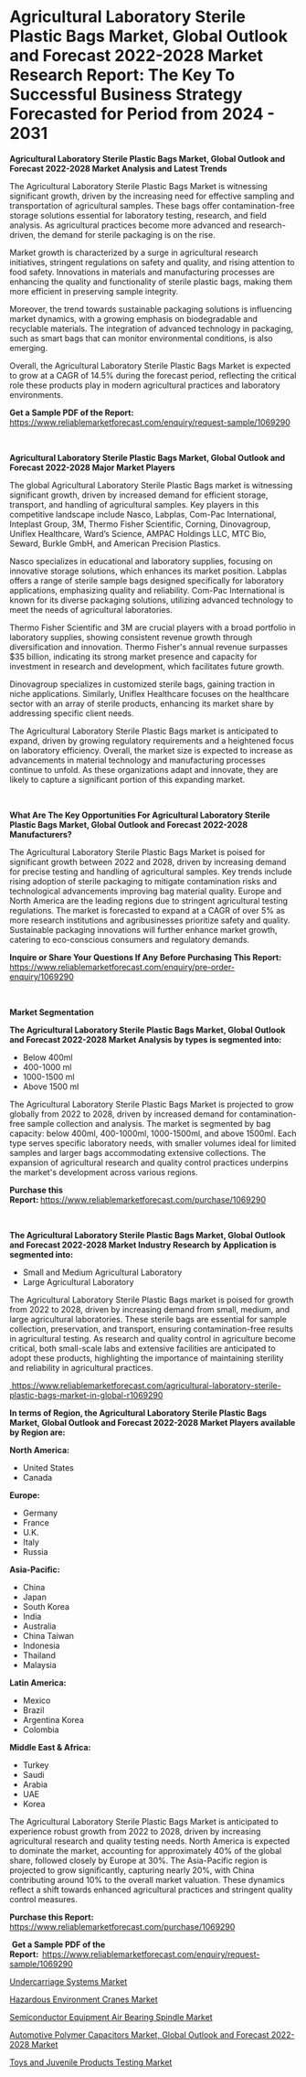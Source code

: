 <p><h1>Agricultural Laboratory Sterile Plastic Bags Market, Global Outlook and Forecast 2022-2028 Market Research Report: The Key To Successful Business Strategy Forecasted for Period from 2024 - 2031</h1></p><p><strong>Agricultural Laboratory Sterile Plastic Bags Market, Global Outlook and Forecast 2022-2028 Market Analysis and Latest Trends</strong></p>
<p><p>The Agricultural Laboratory Sterile Plastic Bags Market is witnessing significant growth, driven by the increasing need for effective sampling and transportation of agricultural samples. These bags offer contamination-free storage solutions essential for laboratory testing, research, and field analysis. As agricultural practices become more advanced and research-driven, the demand for sterile packaging is on the rise.</p><p>Market growth is characterized by a surge in agricultural research initiatives, stringent regulations on safety and quality, and rising attention to food safety. Innovations in materials and manufacturing processes are enhancing the quality and functionality of sterile plastic bags, making them more efficient in preserving sample integrity.</p><p>Moreover, the trend towards sustainable packaging solutions is influencing market dynamics, with a growing emphasis on biodegradable and recyclable materials. The integration of advanced technology in packaging, such as smart bags that can monitor environmental conditions, is also emerging.</p><p>Overall, the Agricultural Laboratory Sterile Plastic Bags Market is expected to grow at a CAGR of 14.5% during the forecast period, reflecting the critical role these products play in modern agricultural practices and laboratory environments.</p></p>
<p><strong>Get a Sample PDF of the Report:&nbsp;</strong> <a href="https://www.reliablemarketforecast.com/enquiry/request-sample/1069290?utm_campaign=1082&utm_medium=2&utm_source=Github&utm_content=ia&utm_term=04122024&utm_id=agricultural-laboratory-sterile-plastic-bags-market-global-outlook-and-forecast-2022-2028">https://www.reliablemarketforecast.com/enquiry/request-sample/1069290</a></p>
<p>&nbsp;</p>
<p><strong>Agricultural Laboratory Sterile Plastic Bags Market, Global Outlook and Forecast 2022-2028 Major Market Players</strong></p>
<p><p>The global Agricultural Laboratory Sterile Plastic Bags market is witnessing significant growth, driven by increased demand for efficient storage, transport, and handling of agricultural samples. Key players in this competitive landscape include Nasco, Labplas, Com-Pac International, Inteplast Group, 3M, Thermo Fisher Scientific, Corning, Dinovagroup, Uniflex Healthcare, Ward’s Science, AMPAC Holdings LLC, MTC Bio, Seward, Burkle GmbH, and American Precision Plastics.</p><p>Nasco specializes in educational and laboratory supplies, focusing on innovative storage solutions, which enhances its market position. Labplas offers a range of sterile sample bags designed specifically for laboratory applications, emphasizing quality and reliability. Com-Pac International is known for its diverse packaging solutions, utilizing advanced technology to meet the needs of agricultural laboratories.</p><p>Thermo Fisher Scientific and 3M are crucial players with a broad portfolio in laboratory supplies, showing consistent revenue growth through diversification and innovation. Thermo Fisher's annual revenue surpasses $35 billion, indicating its strong market presence and capacity for investment in research and development, which facilitates future growth.</p><p>Dinovagroup specializes in customized sterile bags, gaining traction in niche applications. Similarly, Uniflex Healthcare focuses on the healthcare sector with an array of sterile products, enhancing its market share by addressing specific client needs.</p><p>The Agricultural Laboratory Sterile Plastic Bags market is anticipated to expand, driven by growing regulatory requirements and a heightened focus on laboratory efficiency. Overall, the market size is expected to increase as advancements in material technology and manufacturing processes continue to unfold. As these organizations adapt and innovate, they are likely to capture a significant portion of this expanding market.</p></p>
<p>&nbsp;</p>
<p><strong>What Are The Key Opportunities For Agricultural Laboratory Sterile Plastic Bags Market, Global Outlook and Forecast 2022-2028 Manufacturers?</strong></p>
<p><p>The Agricultural Laboratory Sterile Plastic Bags Market is poised for significant growth between 2022 and 2028, driven by increasing demand for precise testing and handling of agricultural samples. Key trends include rising adoption of sterile packaging to mitigate contamination risks and technological advancements improving bag material quality. Europe and North America are the leading regions due to stringent agricultural testing regulations. The market is forecasted to expand at a CAGR of over 5% as more research institutions and agribusinesses prioritize safety and quality. Sustainable packaging innovations will further enhance market growth, catering to eco-conscious consumers and regulatory demands.</p></p>
<p><strong>Inquire or Share Your Questions If Any Before Purchasing This Report:</strong> <a href="https://www.reliablemarketforecast.com/enquiry/pre-order-enquiry/1069290?utm_campaign=1082&utm_medium=2&utm_source=Github&utm_content=ia&utm_term=04122024&utm_id=agricultural-laboratory-sterile-plastic-bags-market-global-outlook-and-forecast-2022-2028">https://www.reliablemarketforecast.com/enquiry/pre-order-enquiry/1069290</a></p>
<p>&nbsp;</p>
<p><strong>Market Segmentation</strong></p>
<p><strong>The Agricultural Laboratory Sterile Plastic Bags Market, Global Outlook and Forecast 2022-2028 Market Analysis by types is segmented into:</strong></p>
<p><ul><li>Below 400ml</li><li>400-1000 ml</li><li>1000-1500 ml</li><li>Above 1500 ml</li></ul></p>
<p><p>The Agricultural Laboratory Sterile Plastic Bags Market is projected to grow globally from 2022 to 2028, driven by increased demand for contamination-free sample collection and analysis. The market is segmented by bag capacity: below 400ml, 400-1000ml, 1000-1500ml, and above 1500ml. Each type serves specific laboratory needs, with smaller volumes ideal for limited samples and larger bags accommodating extensive collections. The expansion of agricultural research and quality control practices underpins the market's development across various regions.</p></p>
<p><strong>Purchase this Report:&nbsp;</strong><a href="https://www.reliablemarketforecast.com/purchase/1069290?utm_campaign=1082&utm_medium=2&utm_source=Github&utm_content=ia&utm_term=04122024&utm_id=agricultural-laboratory-sterile-plastic-bags-market-global-outlook-and-forecast-2022-2028">https://www.reliablemarketforecast.com/purchase/1069290</a></p>
<p>&nbsp;</p>
<p><strong>The Agricultural Laboratory Sterile Plastic Bags Market, Global Outlook and Forecast 2022-2028 Market Industry Research by Application is segmented into:</strong></p>
<p><ul><li>Small and Medium Agricultural Laboratory</li><li>Large Agricultural Laboratory</li></ul></p>
<p><p>The Agricultural Laboratory Sterile Plastic Bags market is poised for growth from 2022 to 2028, driven by increasing demand from small, medium, and large agricultural laboratories. These sterile bags are essential for sample collection, preservation, and transport, ensuring contamination-free results in agricultural testing. As research and quality control in agriculture become critical, both small-scale labs and extensive facilities are anticipated to adopt these products, highlighting the importance of maintaining sterility and reliability in agricultural practices.</p></p>
<p><a href="https://www.reliablemarketforecast.com/agricultural-laboratory-sterile-plastic-bags-market-in-global-r1069290?utm_campaign=1082&utm_medium=2&utm_source=Github&utm_content=ia&utm_term=04122024&utm_id=agricultural-laboratory-sterile-plastic-bags-market-global-outlook-and-forecast-2022-2028">&nbsp;https://www.reliablemarketforecast.com/agricultural-laboratory-sterile-plastic-bags-market-in-global-r1069290</a></p>
<p><strong>In terms of Region, the Agricultural Laboratory Sterile Plastic Bags Market, Global Outlook and Forecast 2022-2028 Market Players available by Region are:</strong></p>
<p>
    <p> <strong> North America: </strong>
        <ul>
            <li>United States</li>
            <li>Canada</li>
        </ul>
        </p> 
    <p> <strong> Europe: </strong>
        <ul>
            <li>Germany</li>
            <li>France</li>
            <li>U.K.</li>
            <li>Italy</li>
            <li>Russia</li>
        </ul>
        </p> 
    <p> <strong> Asia-Pacific: </strong>
        <ul>
            <li>China</li>
            <li>Japan</li>
            <li>South Korea</li>
            <li>India</li>
            <li>Australia</li>
            <li>China Taiwan</li>
            <li>Indonesia</li>
            <li>Thailand</li>
            <li>Malaysia</li>
        </ul>
        </p> 
    <p> <strong> Latin America: </strong>
        <ul>
            <li>Mexico</li>
            <li>Brazil</li>
            <li>Argentina Korea</li>
            <li>Colombia</li>
        </ul>
        </p> 
    <p> <strong> Middle East & Africa: </strong>
        <ul>
            <li>Turkey</li>
            <li>Saudi</li>
            <li>Arabia</li>
            <li>UAE</li>
            <li>Korea</li>
        </ul>
    </p>
    </p>
<p><p>The Agricultural Laboratory Sterile Plastic Bags Market is anticipated to experience robust growth from 2022 to 2028, driven by increasing agricultural research and quality testing needs. North America is expected to dominate the market, accounting for approximately 40% of the global share, followed closely by Europe at 30%. The Asia-Pacific region is projected to grow significantly, capturing nearly 20%, with China contributing around 10% to the overall market valuation. These dynamics reflect a shift towards enhanced agricultural practices and stringent quality control measures.</p></p>
<p><strong>Purchase this Report: </strong><a href="https://www.reliablemarketforecast.com/purchase/1069290?utm_campaign=1082&utm_medium=2&utm_source=Github&utm_content=ia&utm_term=04122024&utm_id=agricultural-laboratory-sterile-plastic-bags-market-global-outlook-and-forecast-2022-2028">https://www.reliablemarketforecast.com/purchase/1069290</a></p>
<p>&nbsp;<strong>Get a Sample PDF of the Report:&nbsp;&nbsp;</strong><a href="https://www.reliablemarketforecast.com/enquiry/request-sample/1069290?utm_campaign=1082&utm_medium=2&utm_source=Github&utm_content=ia&utm_term=04122024&utm_id=agricultural-laboratory-sterile-plastic-bags-market-global-outlook-and-forecast-2022-2028">https://www.reliablemarketforecast.com/enquiry/request-sample/1069290</a></p>
<p><strong></strong></p>
<p><p><a href="https://www.linkedin.com/pulse/global-undercarriage-systems-market-pulse-trends-growth-analysis-ahpoe?utm_campaign=1082&utm_medium=2&utm_source=Github&utm_content=ia&utm_term=04122024&utm_id=agricultural-laboratory-sterile-plastic-bags-market-global-outlook-and-forecast-2022-2028">Undercarriage Systems Market</a></p><p><a href="https://www.linkedin.com/pulse/hazardous-environment-cranes-market-size-share-analysis-hngje?utm_campaign=1082&utm_medium=2&utm_source=Github&utm_content=ia&utm_term=04122024&utm_id=agricultural-laboratory-sterile-plastic-bags-market-global-outlook-and-forecast-2022-2028">Hazardous Environment Cranes Market</a></p><p><a href="https://issuu.com/reportprime-2/docs/semiconductor-equipment-air-bearing-spindle-market?utm_campaign=1082&utm_medium=2&utm_source=Github&utm_content=ia&utm_term=04122024&utm_id=agricultural-laboratory-sterile-plastic-bags-market-global-outlook-and-forecast-2022-2028">Semiconductor Equipment Air Bearing Spindle Market</a></p><p><a href="https://github.com/NorbertYates/Market-Research-Report-List-7/blob/main/automotive-polymer-capacitors-market-global-outlook-and-forecast-2022-2028-market.md?utm_campaign=1082&utm_medium=2&utm_source=Github&utm_content=ia&utm_term=04122024&utm_id=agricultural-laboratory-sterile-plastic-bags-market-global-outlook-and-forecast-2022-2028">Automotive Polymer Capacitors Market, Global Outlook and Forecast 2022-2028 Market</a></p><p><a href="https://issuu.com/reportprime-2/docs/toys-and-juvenile-products-testing-market-size-203?utm_campaign=1082&utm_medium=2&utm_source=Github&utm_content=ia&utm_term=04122024&utm_id=agricultural-laboratory-sterile-plastic-bags-market-global-outlook-and-forecast-2022-2028">Toys and Juvenile Products Testing Market</a></p></p>